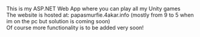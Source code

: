 This is my ASP.NET Web App where you can play all my Unity games
</br>The website is hosted at: papasmurfie.4akar.info (mostly from 9 to 5 when im on the pc but solution is coming soon)
</br>Of course more functionality is to be added very soon!
